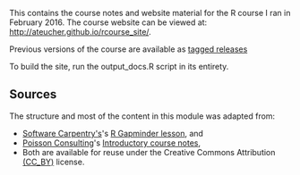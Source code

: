 This contains the course notes and website material for the R course I 
ran in February 2016. The course website can be viewed at: http://ateucher.github.io/rcourse_site/.

Previous versions of the course are available as [tagged releases](https://github.com/ateucher/rcourse_site/releases)

To build the site, run the output_docs.R script in its entirety.

## Sources

The structure and most of the content in this module was adapted from: 
- [Software Carpentry's](http://www.swcarpentry.org)'s [R Gapminder lesson](http://swcarpentry.github.io/r-novice-gapminder/index.html), and
- [Poisson Consulting](http://www.poissonconsulting.ca)'s
[Introductory course notes](http://www.poissonconsulting.ca/course/2014/09/12/an-introduction-to-r-course.html), 
- Both are available for reuse under the Creative Commons Attribution 
[(CC_BY)](http://creativecommons.org/licenses/by/3.0/) 
license.

